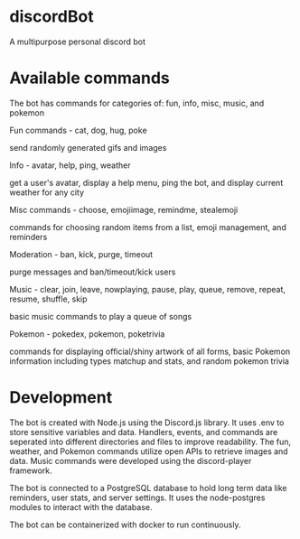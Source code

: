 # discordBot
A multipurpose personal discord bot

# Available commands
The bot has commands for categories of: fun, info, misc, music, and pokemon

Fun commands - cat, dog, hug, poke

send randomly generated gifs and images

Info - avatar, help, ping, weather

get a user's avatar, display a help menu, ping the bot, and display current weather for any city

Misc commands - choose, emojiimage, remindme, stealemoji

commands for choosing random items from a list, emoji management, and reminders

Moderation - ban, kick, purge, timeout

purge messages and ban/timeout/kick users 

Music - clear, join, leave, nowplaying, pause, play, queue, remove, repeat, resume, shuffle, skip

basic music commands to play a queue of songs 

Pokemon - pokedex, pokemon, poketrivia

commands for displaying official/shiny artwork of all forms, basic Pokemon information including types matchup and stats, and random pokemon trivia 

# Development
The bot is created with Node.js using the Discord.js library. It uses .env to store sensitive variables and data. Handlers, events, and commands are seperated into different directories and files to improve readability. The fun, weather, and Pokemon commands utilize open APIs to retrieve images and data. Music commands were developed using the discord-player framework. 

The bot is connected to a PostgreSQL database to hold long term data like reminders, user stats, and server settings. It uses the node-postgres modules to interact with the database.

The bot can be containerized with docker to run continuously. 




